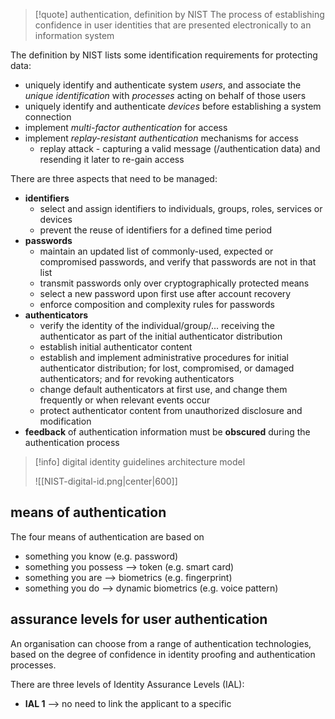 >[!quote] authentication, definition by NIST
> The process of establishing confidence in user identities that are presented electronically to an information system

The definition by NIST lists some identification requirements for protecting data:
- uniquely identify and authenticate system *users*, and associate the *unique identification* with *processes* acting on behalf of those users
- uniquely identify and authenticate *devices* before establishing a system connection
- implement *multi-factor authentication* for access 
- implement *replay-resistant authentication* mechanisms for access
	- replay attack - capturing a valid message (/authentication data) and resending it later to re-gain access

There are three aspects that need to be managed:
- **identifiers**
	- select and assign identifiers to individuals, groups, roles, services or devices
	- prevent the reuse of identifiers for a defined time period
- **passwords**
	- maintain an updated list of commonly-used, expected or compromised passwords, and verify that passwords are not in that list
	- transmit passwords only over cryptographically protected means
	- select a new password upon first use after account recovery
	- enforce composition and complexity rules for passwords
- **authenticators**
	- verify the identity of the individual/group/... receiving the authenticator as part of the initial authenticator distribution
	- establish initial authenticator content
	- establish and implement administrative procedures for initial authenticator distribution; for lost, compromised, or damaged authenticators; and for revoking authenticators
	- change default authenticators at first use, and change them frequently or when relevant events occur
	- protect authenticator content from unauthorized disclosure and modification
-  **feedback** of authentication information must be **obscured** during the authentication process

>[!info] digital identity guidelines architecture model
>
>![[NIST-digital-id.png|center|600]]
## means of authentication
The four means of authentication are based on
- something you know (e.g. password)
- something you possess ⟶ token (e.g. smart card)
- something you are ⟶ biometrics (e.g. fingerprint)
- something you do ⟶ dynamic biometrics (e.g. voice pattern)

## assurance levels for user authentication
An organisation can choose from a range of authentication technologies, based on the degree of confidence in identity proofing and authentication processes.

There are three levels of Identity Assurance Levels (IAL):
- **IAL 1** ⟶ no need to link the applicant to a specific 